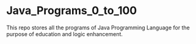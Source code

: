 # Java_Programs_0_to_100
This repo stores all the programs of Java Programming Language for the purpose of education and logic enhancement.
